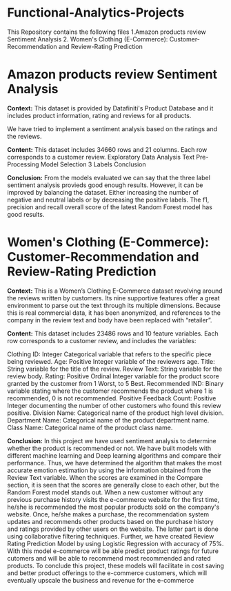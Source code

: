 # Functional-Analytics-Projects

This Repository contains the following files 1.Amazon products review Sentiment Analysis 2. Women's Clothing (E-Commerce): Customer-Recommendation and Review-Rating Prediction

# Amazon products review Sentiment Analysis
**Context:** This dataset is provided by Datafiniti's Product Database and it includes product information, rating and reviews for all products.

We have tried to implement a sentiment analysis based on the ratings and the reviews.

**Content:** This dataset includes 34660 rows and 21 columns. Each row corresponds to a customer review. Exploratory Data Analysis Text Pre-Processing Model Selection 3 Labels Conclusion

**Conclusion:** From the models evaluated we can say that the three label sentiment analysis provieds good enough results. However, it can be improved by balancing the dataset. Either increasing the number of negative and neutral labels or by decreasing the positive labels. The f1, precision and recall overall score of the latest Random Forest model has good results.

# Women's Clothing (E-Commerce): Customer-Recommendation and Review-Rating Prediction
**Context:** This is a Women’s Clothing E-Commerce dataset revolving around the reviews written by customers. Its nine supportive features offer a great environment to parse out the text through its multiple dimensions. Because this is real commercial data, it has been anonymized, and references to the company in the review text and body have been replaced with “retailer”.

**Content:** This dataset includes 23486 rows and 10 feature variables. Each row corresponds to a customer review, and includes the variables:

Clothing ID: Integer Categorical variable that refers to the specific piece being reviewed. Age: Positive Integer variable of the reviewers age. Title: String variable for the title of the review. Review Text: String variable for the review body. Rating: Positive Ordinal Integer variable for the product score granted by the customer from 1 Worst, to 5 Best. Recommended IND: Binary variable stating where the customer recommends the product where 1 is recommended, 0 is not recommended. Positive Feedback Count: Positive Integer documenting the number of other customers who found this review positive. Division Name: Categorical name of the product high level division. Department Name: Categorical name of the product department name. Class Name: Categorical name of the product class name.

**Conclusion:** In this project we have used sentiment analysis to determine whether the product is recommended or not. We have built models with different machine learning and Deep learning algorithms and compare their performance. Thus, we have determined the algorithm that makes the most accurate emotion estimation by using the information obtained from the Review Text variable. When the scores are examined in the Compare section, it is seen that the scores are generally close to each other, but the Random Forest model stands out. When a new customer without any previous purchase history visits the e-commerce website for the first time, he/she is recommended the most popular products sold on the company's website. Once, he/she makes a purchase, the recommendation system updates and recommends other products based on the purchase history and ratings provided by other users on the website. The latter part is done using collaborative filtering techniques. Further, we have created Review Rating Prediction Model by using Logistic Regression with accuracy of 75%. With this model e-commerce will be able predict product ratings for future cutomers and will be able to recommend most recommended and rated products. To conclude this project, these models will facilitate in cost saving and better product offerings to the e-commerce customers, which will eventually upscale the business and revenue for the e-commerce
